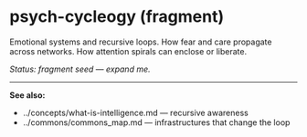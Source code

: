 # psych-cycleogy (fragment)

Emotional systems and recursive loops. How fear and care propagate across networks. 
How attention spirals can enclose or liberate.

_Status: fragment seed — expand me._

---
**See also:**  
- ../concepts/what-is-intelligence.md — recursive awareness  
- ../commons/commons_map.md — infrastructures that change the loop